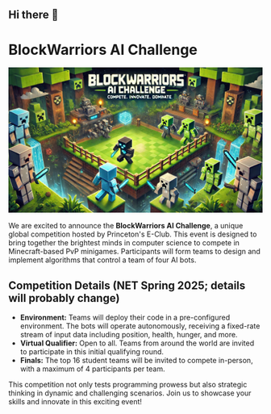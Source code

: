 ## Hi there 👋

# BlockWarriors AI Challenge

![BlockWarriors AI Challenge](blockwarriors-ai-challenge-artwork.webp)

We are excited to announce the **BlockWarriors AI Challenge**, a unique global competition hosted by Princeton's E-Club. This event is designed to bring together the brightest minds in computer science to compete in Minecraft-based PvP minigames. Participants will form teams to design and implement algorithms that control a team of four AI bots.

## Competition Details (NET Spring 2025; details will probably change)

- **Environment:** Teams will deploy their code in a pre-configured environment. The bots will operate autonomously, receiving a fixed-rate stream of input data including position, health, hunger, and more.
- **Virtual Qualifier:** Open to all. Teams from around the world are invited to participate in this initial qualifying round.
- **Finals:** The top 16 student teams will be invited to compete in-person, with a maximum of 4 participants per team.

This competition not only tests programming prowess but also strategic thinking in dynamic and challenging scenarios. Join us to showcase your skills and innovate in this exciting event!
